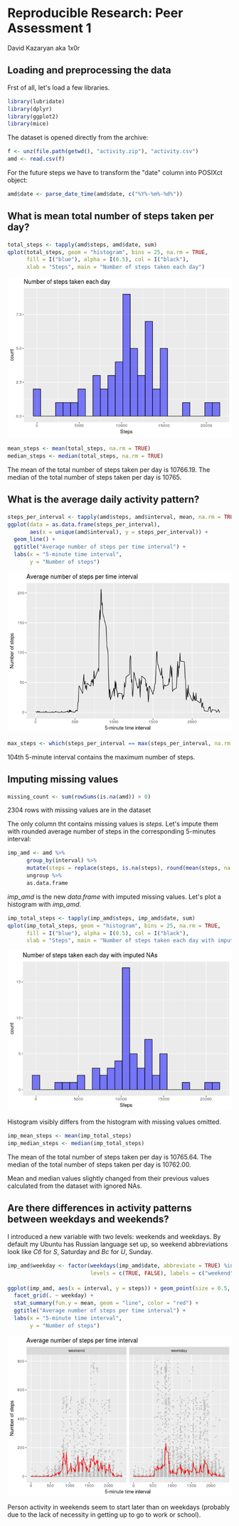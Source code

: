 # Reproducible Research: Peer Assessment 1
David Kazaryan aka 1x0r  



## Loading and preprocessing the data

Frst of all, let's load a few libraries.


```r
library(lubridate)
library(dplyr)
library(ggplot2)
library(mice)
```

The dataset is opened directly from the archive:


```r
f <- unz(file.path(getwd(), "activity.zip"), "activity.csv")
amd <- read.csv(f)
```

For the future steps we have to transform the "date" column into POSIXct object:


```r
amd$date <- parse_date_time(amd$date, c("%Y%-%m%-%d%"))
```

## What is mean total number of steps taken per day?

```r
total_steps <- tapply(amd$steps, amd$date, sum)
qplot(total_steps, geom = "histogram", bins = 25, na.rm = TRUE,
      fill = I("blue"), alpha = I(0.5), col = I("black"),
      xlab = "Steps", main = "Number of steps taken each day")
```

![](PA1_template_files/figure-html/unnamed-chunk-4-1.png)<!-- -->


```r
mean_steps <- mean(total_steps, na.rm = TRUE)
median_steps <- median(total_steps, na.rm = TRUE)
```
The mean of the total number of steps taken per day is 10766.19.
The median of the total number of steps taken per day is 10765.

## What is the average daily activity pattern?


```r
steps_per_interval <- tapply(amd$steps, amd$interval, mean, na.rm = TRUE)
ggplot(data = as.data.frame(steps_per_interval), 
       aes(x = unique(amd$interval), y = steps_per_interval)) + 
  geom_line() +
  ggtitle("Average number of steps per time interval") +
  labs(x = "5-minute time interval",
       y = "Number of steps")
```

![](PA1_template_files/figure-html/unnamed-chunk-6-1.png)<!-- -->

```r
max_steps <- which(steps_per_interval == max(steps_per_interval, na.rm = TRUE))
```

104th 5-minute interval contains the maximum number of steps.

## Imputing missing values

```r
missing_count <- sum(rowSums(is.na(amd)) > 0)
```

2304 rows with missing values are in the dataset

The only column tht contains missing values is *steps*. Let's impute them with rounded average number of steps in the corresponding 5-minutes interval:


```r
imp_amd <- amd %>% 
      group_by(interval) %>% 
      mutate(steps = replace(steps, is.na(steps), round(mean(steps, na.rm = TRUE)))) %>% 
      ungroup %>%
      as.data.frame
```

*imp_amd* is the new *data.frame* with imputed missing values. Let's plot a histogram with *imp_amd*.


```r
imp_total_steps <- tapply(imp_amd$steps, imp_amd$date, sum)
qplot(imp_total_steps, geom = "histogram", bins = 25, na.rm = TRUE,
      fill = I("blue"), alpha = I(0.5), col = I("black"),
      xlab = "Steps", main = "Number of steps taken each day with imputed NAs")
```

![](PA1_template_files/figure-html/unnamed-chunk-10-1.png)<!-- -->

Histogram visibly differs from the histogram with missing values omitted.


```r
imp_mean_steps <- mean(imp_total_steps)
imp_median_steps <- median(imp_total_steps)
```

The mean of the total number of steps taken per day is 10765.64.
The median of the total number of steps taken per day is 10762.00.

Mean and median values slightly changed from their previous values calculated from the dataset with ignored NAs.

## Are there differences in activity patterns between weekdays and weekends?

I introduced a new variable with two levels: weekends and weekdays. By default my Ubuntu has Russian language set up, so weekend abbreviations look like *Сб* for *S*, Saturday and *Вс* for *U*, Sunday.

```r
imp_amd$weekday <- factor(weekdays(imp_amd$date, abbreviate = TRUE) %in% c("Сб", "Вс"), 
                          levels = c(TRUE, FALSE), labels = c("weekend", "weekday"))

ggplot(imp_amd, aes(x = interval, y = steps)) + geom_point(size = 0.5, color = "gray") +
  facet_grid(. ~ weekday) +
  stat_summary(fun.y = mean, geom = "line", color = "red") +
  ggtitle("Average number of steps per time interval") +
  labs(x = "5-minute time interval",
       y = "Number of steps")
```

![](PA1_template_files/figure-html/unnamed-chunk-12-1.png)<!-- -->

Person activity in weekends seem to start later than on weekdays (probably due to the lack of necessity in getting up to go to work or school).
